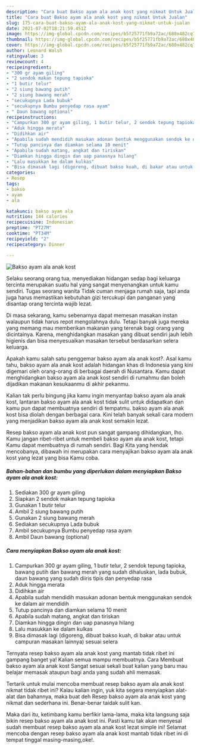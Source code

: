 ```yaml
---
description: "Cara buat Bakso ayam ala anak kost yang nikmat Untuk Jualan"
title: "Cara buat Bakso ayam ala anak kost yang nikmat Untuk Jualan"
slug: 175-cara-buat-bakso-ayam-ala-anak-kost-yang-nikmat-untuk-jualan
date: 2021-07-02T18:21:59.451Z
image: https://img-global.cpcdn.com/recipes/b5f25771fb9a72ac/680x482cq70/bakso-ayam-ala-anak-kost-foto-resep-utama.jpg
thumbnail: https://img-global.cpcdn.com/recipes/b5f25771fb9a72ac/680x482cq70/bakso-ayam-ala-anak-kost-foto-resep-utama.jpg
cover: https://img-global.cpcdn.com/recipes/b5f25771fb9a72ac/680x482cq70/bakso-ayam-ala-anak-kost-foto-resep-utama.jpg
author: Leonard Walsh
ratingvalue: 3
reviewcount: 4
recipeingredient:
- "300 gr ayam giling"
- "2 sendok makan tepung tapioka"
- "1 butir telur"
- "2 siung bawang putih"
- "2 siung bawang merah"
- "secukupnya Lada bubuk"
- "secukupnya Bumbu penyedap rasa ayam"
- " Daun bawang optional"
recipeinstructions:
- "Campurkan 300 gr ayam giling, 1 butir telur, 2 sendok tepung tapioka, bawang putih dan bawang merah yang sudah dihaluskan, lada bubuk, daun bawang yang sudah diiris tipis dan penyedap rasa"
- "Aduk hingga merata"
- "Didihkan air"
- "Apabila sudah mendidih masukan adonan bentuk menggunakan sendok ke dalam air mendidih"
- "Tutup pancinya dan diamkan selama 10 menit"
- "Apabila sudah matang, angkat dan tiriskan"
- "Diamkan hingga dingin dan uap panasnya hilang"
- "Lalu masukkan ke dalam kulkas"
- "Bisa dimasak lagi (digoreng, dibuat bakso kuah, di bakar atau untuk campuran masakan lainnya) sesuai selera"
categories:
- Resep
tags:
- bakso
- ayam
- ala

katakunci: bakso ayam ala 
nutrition: 144 calories
recipecuisine: Indonesian
preptime: "PT27M"
cooktime: "PT34M"
recipeyield: "2"
recipecategory: Dinner

---
```



![Bakso ayam ala anak kost](https://img-global.cpcdn.com/recipes/b5f25771fb9a72ac/680x482cq70/bakso-ayam-ala-anak-kost-foto-resep-utama.jpg)

Selaku seorang orang tua, menyediakan hidangan sedap bagi keluarga tercinta merupakan suatu hal yang sangat menyenangkan untuk kamu sendiri. Tugas seorang  wanita Tidak cuman menjaga rumah saja, tapi anda juga harus memastikan kebutuhan gizi tercukupi dan panganan yang disantap orang tercinta wajib lezat.

Di masa  sekarang, kamu sebenarnya dapat memesan masakan instan walaupun tidak harus repot mengolahnya dulu. Tetapi banyak juga mereka yang memang mau memberikan makanan yang terenak bagi orang yang dicintainya. Karena, menghidangkan masakan yang dibuat sendiri jauh lebih higienis dan bisa menyesuaikan masakan tersebut berdasarkan selera keluarga. 



Apakah kamu salah satu penggemar bakso ayam ala anak kost?. Asal kamu tahu, bakso ayam ala anak kost adalah hidangan khas di Indonesia yang kini digemari oleh orang-orang di berbagai daerah di Nusantara. Kamu dapat menghidangkan bakso ayam ala anak kost sendiri di rumahmu dan boleh dijadikan makanan kesukaanmu di akhir pekanmu.

Kalian tak perlu bingung jika kamu ingin menyantap bakso ayam ala anak kost, lantaran bakso ayam ala anak kost tidak sulit untuk didapatkan dan kamu pun dapat membuatnya sendiri di tempatmu. bakso ayam ala anak kost bisa diolah dengan berbagai cara. Kini telah banyak sekali cara modern yang menjadikan bakso ayam ala anak kost semakin lezat.

Resep bakso ayam ala anak kost pun sangat gampang dihidangkan, lho. Kamu jangan ribet-ribet untuk membeli bakso ayam ala anak kost, tetapi Kamu dapat membuatnya di rumah sendiri. Bagi Kita yang hendak mencobanya, dibawah ini merupakan cara menyajikan bakso ayam ala anak kost yang lezat yang bisa Kamu coba.

<!--inarticleads1-->

##### Bahan-bahan dan bumbu yang diperlukan dalam menyiapkan Bakso ayam ala anak kost:

1. Sediakan 300 gr ayam giling
1. Siapkan 2 sendok makan tepung tapioka
1. Gunakan 1 butir telur
1. Ambil 2 siung bawang putih
1. Gunakan 2 siung bawang merah
1. Sediakan secukupnya Lada bubuk
1. Ambil secukupnya Bumbu penyedap rasa ayam
1. Ambil  Daun bawang (optional)




<!--inarticleads2-->

##### Cara menyiapkan Bakso ayam ala anak kost:

1. Campurkan 300 gr ayam giling, 1 butir telur, 2 sendok tepung tapioka, bawang putih dan bawang merah yang sudah dihaluskan, lada bubuk, daun bawang yang sudah diiris tipis dan penyedap rasa
1. Aduk hingga merata
1. Didihkan air
1. Apabila sudah mendidih masukan adonan bentuk menggunakan sendok ke dalam air mendidih
1. Tutup pancinya dan diamkan selama 10 menit
1. Apabila sudah matang, angkat dan tiriskan
1. Diamkan hingga dingin dan uap panasnya hilang
1. Lalu masukkan ke dalam kulkas
1. Bisa dimasak lagi (digoreng, dibuat bakso kuah, di bakar atau untuk campuran masakan lainnya) sesuai selera




Ternyata resep bakso ayam ala anak kost yang mantab tidak ribet ini gampang banget ya! Kalian semua mampu membuatnya. Cara Membuat bakso ayam ala anak kost Sangat sesuai sekali buat kalian yang baru mau belajar memasak ataupun bagi anda yang sudah ahli memasak.

Tertarik untuk mulai mencoba membuat resep bakso ayam ala anak kost nikmat tidak ribet ini? Kalau kalian ingin, yuk kita segera menyiapkan alat-alat dan bahannya, maka buat deh Resep bakso ayam ala anak kost yang nikmat dan sederhana ini. Benar-benar taidak sulit kan. 

Maka dari itu, ketimbang kamu berfikir lama-lama, maka kita langsung saja bikin resep bakso ayam ala anak kost ini. Pasti kamu tak akan menyesal sudah membuat resep bakso ayam ala anak kost lezat simple ini! Selamat mencoba dengan resep bakso ayam ala anak kost mantab tidak ribet ini di tempat tinggal masing-masing,oke!.

